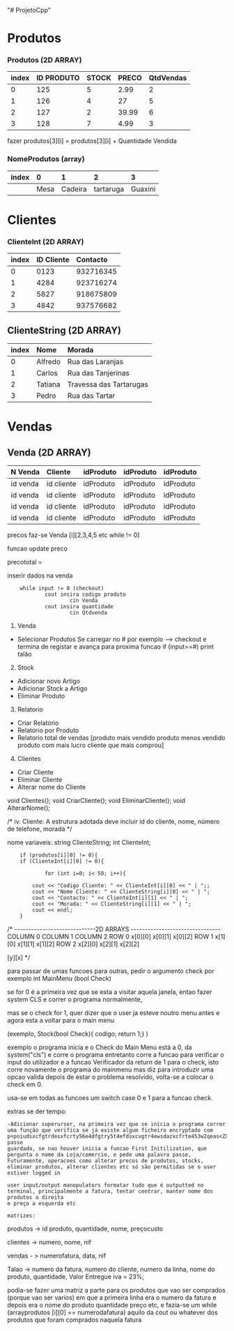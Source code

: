 "# ProjetoCpp" 

# Produtos
### Produtos (2D ARRAY)
|index|ID PRODUTO|STOCK|PRECO|QtdVendas|
|:-|:-|:-|:-|:-|
|0|125|5|2.99|2|
|1|126|4|27|5|
|2|127|2|39.99|6|
|3|128|7|4.99|3|

fazer produtos[3][i] = produtos[3][i] + Quantidade Vendida

### NomeProdutos (array)
|index|0|1|2|3|
|:-|:-|:-|:-|:-|
||Mesa|Cadeira|tartaruga|Guaxini|

# Clientes
### ClienteInt (2D ARRAY)
|index|ID Cliente|Contacto|
|:-|:-|:-|
|0|0123|932716345|
|1|4284|923716274|      
|2|5827|918675809|
|3|4842|937576682|

## ClienteString (2D ARRAY)
|index|Nome|Morada|
|:-|:-|:-|
|0|Alfredo|Rua das Laranjas|
|1|Carlos|Rua das Tanjerinas|
|2|Tatiana|Travessa das Tartarugas|
|3|Pedro|Rua das Tartar|

# Vendas
## Venda (2D ARRAY)
|N Venda|Cliente|idProduto|idProduto|idProduto|
|:-|:-|:-|:-|:-|
|id venda|id cliente|idProduto|idProduto|idProduto|
|id venda|id cliente|idProduto|idProduto|idProduto|
|id venda|id cliente|idProduto|idProduto|idProduto|
|id venda|id cliente|idProduto|idProduto|idProduto|

precos faz-se Venda [i][2,3,4,5 etc while != 0]

funcao update preco

precototal = 

inserir dados na venda

        while input != 0 (checkout)
                cout insira codigo produto
                        cin Venda
                cout insira quantidade
                        cin Qtdvenda

1. Venda
- Selecionar Produtos
    Se carregar no # por exemplo --> checkout e termina de registar e avança para proxima funcao if (input==#)
    print talão

2. Stock
- Adicionar novo Artigo
- Adicionar Stock a Artigo
- Eliminar Produto

3. Relatorio

- Criar Relatório
- Relatório por Produto
- Relatorio total de vendas 
                [produto mais vendido
                produto menos vendido
                produto com mais lucro
                cliente que mais comprou]
4. Clientes
- Criar Cliente
- Eliminar Cliente
- Alterar nome do Cliente


void Clientes();
void CriarCliente();
void EliminarCliente();
void AlterarNome();

/*
iv. Cliente: A estrutura adotada deve incluir
 id do cliente, nome, número de telefone, morada
*/

nome variaveis:
string ClienteString;
int ClienteInt;


        if (produtos[i][0] != 0){
        if (ClienteInt[i][0] != 0){

                for (int i=0; i< 50; i++){

            cout << "Codigo Cliente: " << ClienteInt[i][0] << " | ";;
            cout << "Nome Cliente: " << ClienteString[i][0] << " | ";
            cout << "Contacto: " << ClienteInt[i][1] << " | ";
            cout << "Morada: " << ClienteString[i][1] << " | ";
            cout << endl;
        } 

/*
-----------------------------2D ARRAYS --------------------------------
        COLUMN 0    COLUMN 1    COLUMN 2
ROW 0   x[0][0]     x[0][1]     x[0][2]
ROW 1   x[1][0]     x[1][1]     x[1][2]
ROW 2   x[2][0]     x[2][1]     x[2][2]

[y][x]
*/



para passar de umas funcoes para outras, pedir o argumento check
por exemplo 
int MainMenu (bool Check)

se for 0 é a primeira vez que se esta a visitar aquela janela, entao fazer system CLS e correr o programa normalmente,

mas se o check for 1, quer dizer que o user ja esteve noutro menu antes e agora esta a voltar para o main menu

(exemplo, 
        Stock(bool Check){
        codigo;
        return 1;}
)

exemplo o programa inicia e o Check do Main Menu está a 0, da system("cls") e corre o programa
entretanto corre a funcao para verificar o input do utilizador e a funcao Verificador da return de 1 para o check, isto corre novamente o programa do mainmenu mas diz para introduzir uma opcao valida
depois de estar o problema resolvido, volta-se a colocar o check em 0.

usa-se em todas as funcoes um switch case 0 e 1 para a funcao check.



extras se der tempo: 

    -Adicionar superurser, na primeira vez que se inicia o programa correr uma função que verifica se já existe algum ficheiro encryptado com p+poiudsxcfgtrdesxfcrty56e4dfgtry5t4efdsxcvgtr4ewsdazxcfrte453w2qeas<ZXDFRE4532alavra passe
    guardada, se nao houver inicia a funcao First Initilization, que pergunta o nome da Loja/comercio, e pede uma palavra passe,
    Futuramente, operacoes como alterar precos de produtos, stocks, eliminar produtos, alterar clientes etc só são permitidas se o user estiver logged in

    user input/output manopulators formatar tudo que é outputted no terminal, principalmente a fatura, tentar centrar, manter nome dos produtos a direita
    e preço a esquerda etc

    matrizes:

produtos -> id produto, quantidade, nome, preçocusto

clientes -> numero, nome, nif

vendas - > numerofatura, data, nif 

Talao -> numero da fatura, numero do cliente, numero da linha, nome do produto, quantidade, Valor Entregue
iva = 23%;

podia-se fazer uma matriz a parte para os produtos que vao ser comprados (porque vao ser varios) em que a primeira linha era o numero da fatura e depois
era o nome do produto quantidade preço etc, e fazia-se um while (arrayprodutos [i][0] == numerodafatura) aquilo da cout ou whatever dos produtos que foram
comprados naquela fatura